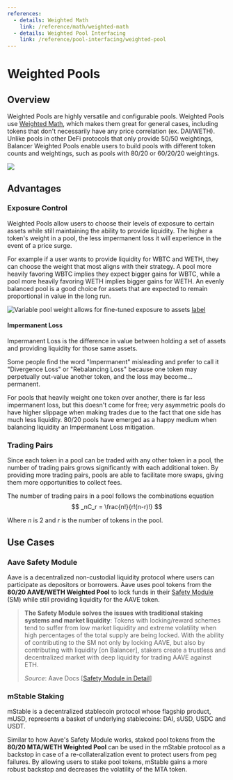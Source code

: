 ```yaml
---
references:
  - details: Weighted Math
    link: /reference/math/weighted-math
  - details: Weighted Pool Interfacing
    link: /reference/pool-interfacing/weighted-pool
---
```

# Weighted Pools

## Overview

Weighted Pools are highly versatile and configurable pools. Weighted Pools use [Weighted Math](/reference/math/weighted-math.md), which makes them great for general cases, including tokens that don't necessarily have any price correlation (ex. DAI/WETH). Unlike pools in other DeFi protocols that only provide 50/50 weightings, Balancer Weighted Pools enable users to build pools with different token counts and weightings, such as pools with 80/20 or 60/20/20 weightings.

![](/images/weighted-pool-pie.svg)

## Advantages

### Exposure Control

Weighted Pools allow users to choose their levels of exposure to certain assets while still maintaining the ability to provide liquidity. The higher a token's weight in a pool, the less impermanent loss it will experience in the event of a price surge.

For example if a user wants to provide liquidity for WBTC and WETH, they can choose the weight that most aligns with their strategy. A pool more heavily favoring WBTC implies they expect bigger gains for WBTC, while a pool more heavily favoring WETH implies bigger gains for WETH. An evenly balanced pool is a good choice for assets that are expected to remain proportional in value in the long run.

![Variable pool weight allows for fine-tuned exposure to assets](https://lh4.googleusercontent.com/VwAkBtoNQLfuRFb3Wmb6YdEJwFyyR2WNXcEAkZGgJ7teCaYHeFK-ZEwC7kLYPiTdFWSjjRQA2y550pFkMqimjS5CZW2IKQ6A-RNPKzG27Ja2xK_efAZkU63ZC5vq29EyCUaEVDzo=s0)
[label](/reference/general/addresses)
#### Impermanent Loss

Impermanent Loss is the difference in value between holding a set of assets and providing liquidity for those same assets.

Some people find the word "Impermanent" misleading and prefer to call it "Divergence Loss" or "Rebalancing Loss" because one token may perpetually out-value another token, and the loss may become... permanent.

For pools that heavily weight one token over another, there is far less impermanent loss, but this doesn't come for free; very asymmetric pools do have higher slippage when making trades due to the fact that one side has much less liquidity. 80/20 pools have emerged as a happy medium when balancing liquidity an Impermanent Loss mitigation.

### Trading Pairs

Since each token in a pool can be traded with any other token in a pool, the number of trading pairs grows significantly with each additional token. By providing more trading pairs, pools are able to facilitate more swaps, giving them more opportunities to collect fees. 

The number of trading pairs in a pool follows the combinations equation
$$
_nC_r = \frac{n!}{r!(n-r)!}
$$

Where $n$​ is 2 and $r$ ​is the number of tokens in the pool.

## Use Cases

### Aave Safety Module

Aave is a decentralized non-custodial liquidity protocol where users can participate as depositors or borrowers. Aave uses pool tokens from the **80/20 AAVE/WETH Weighted Pool** to lock funds in their [Safety Module](https://docs.aave.com/aavenomics/safety-module) (SM) while still providing liquidity for the AAVE token.

> **The Safety Module solves the issues with traditional staking systems and market liquidity**: Tokens with locking/reward schemes tend to suffer from low market liquidity and extreme volatility when high percentages of the total supply are being locked. With the ability of contributing to the SM not only by locking AAVE, but also by contributing with liquidity \[on Balancer], stakers create a trustless and decentralized market with deep liquidity for trading AAVE against ETH.
>
> _Source_: Aave Docs \[[Safety Module in Detail](https://docs.aave.com/aavenomics/safety-module#safety-module-in-detail)]

### **mStable Staking**

mStable is a decentralized stablecoin protocol whose flagship product, mUSD, represents a basket of underlying stablecoins: DAI, sUSD, USDC and USDT. 

Similar to how Aave's Safety Module works, staked pool tokens from the **80/20 MTA/WETH Weighted Pool** can be used in the mStable protocol as a backstop in case of a re-collateralization event to protect users from peg failures. By allowing users to stake pool tokens, mStable gains a more robust backstop and decreases the volatility of the MTA token.
